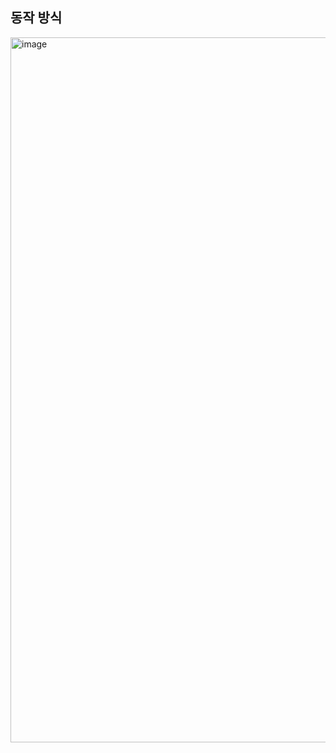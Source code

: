 ## 동작 방식

<img width="1128" alt="image" src="https://github.com/dik654/cryptography/assets/33992354/de1e71de-bf94-4015-9952-e96dbae8b731">
